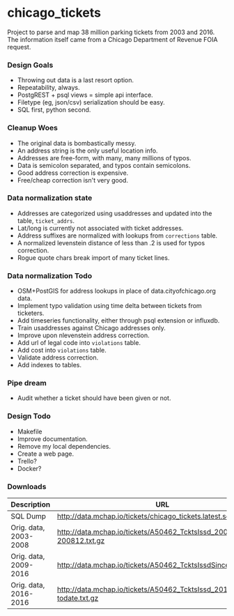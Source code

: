# chicago_tickets
Project to parse and map 38 million parking tickets from 2003 and 2016. The information itself came from a Chicago Department of Revenue FOIA request.

### Design Goals
  * Throwing out data is a last resort option.<br>
  * Repeatability, always.<br>
  * PostgREST + psql views = simple api interface.<br>
  * Filetype (eg, json/csv) serialization should be easy.<br>
  * SQL first, python second.<br>

### Cleanup Woes
  * The original data is bombastically messy.</br>
  * An address string is the only useful location info.</br>
  * Addresses are free-form, with many, many millions of typos.</br>
  * Data is semicolon separated, and typos contain semicolons.</br>
  * Good address correction is expensive.</br>
  * Free/cheap correction isn't very good.</br>

### Data normalization state
  * Addresses are categorized using usaddresses and updated into the table, `ticket_addrs`.</br>
  * Lat/long is currently not associated with ticket addresses.</br>
  * Address suffixes are normalized with lookups from `corrections` table.</br>
  * A normalized levenstein distance of less than .2 is used for typos correction.</br>
  * Rogue quote chars break import of many ticket lines.</br>

### Data normalization Todo
  * OSM+PostGIS for address lookups in place of data.cityofchicago.org data.</br>
  * Implement typo validation using time delta between tickets from ticketers.</br>
  * Add timeseries functionality, either through psql extension or influxdb.</br>
  * Train usaddresses against Chicago addresses only.</br>
  * Improve upon nlevenstein address correction.</br>
  * Add url of legal code into `violations` table.</br>
  * Add cost into `violations` table.</br>
  * Validate address correction.</br>
  * Add indexes to tables.</br>

### Pipe dream
  * Audit whether a ticket should have been given or not.</br>

### Design Todo
  * Makefile</br>
  * Improve documentation.</br>
  * Remove my local dependencies.</br>
  * Create a web page.</br>
  * Trello?</br>
  * Docker?</br>
  
  ### Downloads
| Description                       | URL                                                                    | 
|------------------------|---------------------------------------------------------------------| 
| SQL Dump               | http://data.mchap.io/tickets/chicago_tickets.latest.sql.gz          | 
| Orig. data, 2003-2008 | http://data.mchap.io/tickets/A50462_TcktsIssd_200303-200812.txt.gz  | 
| Orig. data, 2009-2016 | http://data.mchap.io/tickets/A50462_TcktsIssdSince2009.txt.gz       | 
| Orig. data, 2016-2016 | http://data.mchap.io/tickets/A50462_TcktsIssd_201603-todate.txt.gz  | 
  
